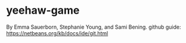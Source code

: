 # yeehaw-game
By Emma Sauerborn, Stephanie Young, and Sami Bening. 
github guide: https://netbeans.org/kb/docs/ide/git.html 
